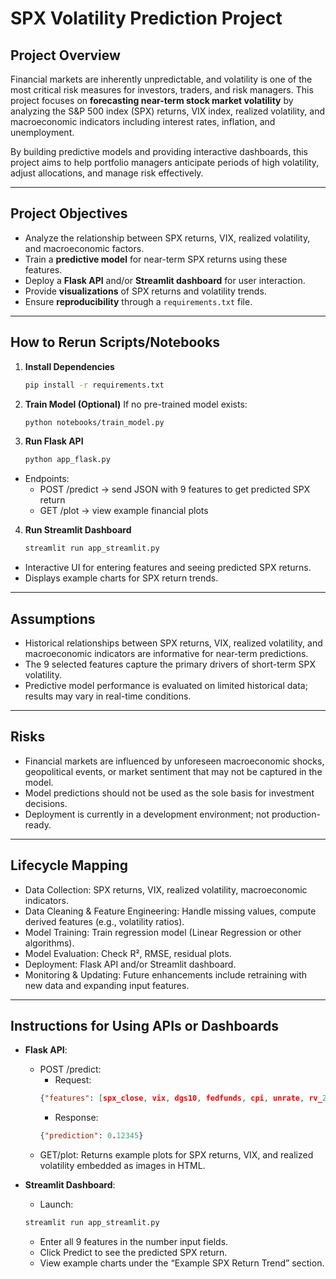 # SPX Volatility Prediction Project

## Project Overview

Financial markets are inherently unpredictable, and volatility is one of the most critical risk measures for investors, traders, and risk managers. This project focuses on **forecasting near-term stock market volatility** by analyzing the S&P 500 index (SPX) returns, VIX index, realized volatility, and macroeconomic indicators including interest rates, inflation, and unemployment.  

By building predictive models and providing interactive dashboards, this project aims to help portfolio managers anticipate periods of high volatility, adjust allocations, and manage risk effectively.

---

## Project Objectives

- Analyze the relationship between SPX returns, VIX, realized volatility, and macroeconomic factors.  
- Train a **predictive model** for near-term SPX returns using these features.  
- Deploy a **Flask API** and/or **Streamlit dashboard** for user interaction.  
- Provide **visualizations** of SPX returns and volatility trends.  
- Ensure **reproducibility** through a `requirements.txt` file.

---

## How to Rerun Scripts/Notebooks

1. **Install Dependencies**  
   ```bash
   pip install -r requirements.txt

2. **Train Model (Optional)**
If no pre-trained model exists: 
    ```bash
    python notebooks/train_model.py

3. **Run Flask API**
    ```bash
    python app_flask.py
- Endpoints:
    - POST /predict → send JSON with 9 features to get predicted SPX return
    - GET /plot → view example financial plots

4. **Run Streamlit Dashboard**
    ```bash
    streamlit run app_streamlit.py
- Interactive UI for entering features and seeing predicted SPX returns.
- Displays example charts for SPX return trends.

---

## Assumptions

- Historical relationships between SPX returns, VIX, realized volatility, and macroeconomic indicators are informative for near-term predictions.
- The 9 selected features capture the primary drivers of short-term SPX volatility.
- Predictive model performance is evaluated on limited historical data; results may vary in real-time conditions.

---

## Risks

- Financial markets are influenced by unforeseen macroeconomic shocks, geopolitical events, or market sentiment that may not be captured in the model.
- Model predictions should not be used as the sole basis for investment decisions.
- Deployment is currently in a development environment; not production-ready.

---

## Lifecycle Mapping 

- Data Collection: SPX returns, VIX, realized volatility, macroeconomic indicators.
- Data Cleaning & Feature Engineering: Handle missing values, compute derived features (e.g., volatility ratios).
- Model Training: Train regression model (Linear Regression or other algorithms).
- Model Evaluation: Check R², RMSE, residual plots.
- Deployment: Flask API and/or Streamlit dashboard.
- Monitoring & Updating: Future enhancements include retraining with new data and expanding input features.

---

## Instructions for Using APIs or Dashboards

- **Flask API**: 
    - POST /predict: 
        - Request: 
        ```json 
        {"features": [spx_close, vix, dgs10, fedfunds, cpi, unrate, rv_21d_pct, vrp_ratio, rate_shock_5d_bps]}
        ```
        - Response:
        ```json
        {"prediction": 0.12345}
        ```
    - GET/plot: Returns example plots for SPX returns, VIX, and realized volatility embedded as images in HTML.

- **Streamlit Dashboard**: 
    - Launch: 
    ```bash
    streamlit run app_streamlit.py
    ```
    - Enter all 9 features in the number input fields.
    - Click Predict to see the predicted SPX return.
    - View example charts under the “Example SPX Return Trend” section.
